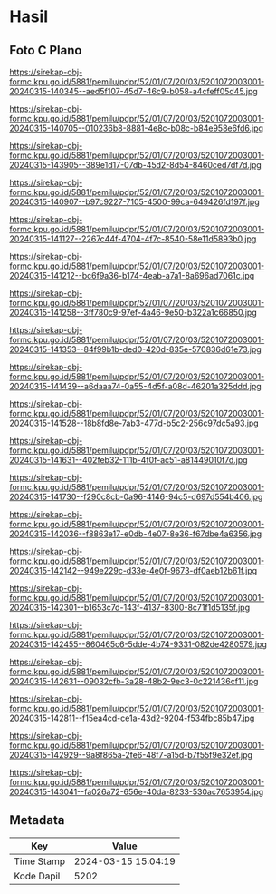 # Hasil

## Foto C Plano

https://sirekap-obj-formc.kpu.go.id/5881/pemilu/pdpr/52/01/07/20/03/5201072003001-20240315-140345--aed5f107-45d7-46c9-b058-a4cfeff05d45.jpg

https://sirekap-obj-formc.kpu.go.id/5881/pemilu/pdpr/52/01/07/20/03/5201072003001-20240315-140705--010236b8-8881-4e8c-b08c-b84e958e6fd6.jpg

https://sirekap-obj-formc.kpu.go.id/5881/pemilu/pdpr/52/01/07/20/03/5201072003001-20240315-143905--389e1d17-07db-45d2-8d54-8460ced7df7d.jpg

https://sirekap-obj-formc.kpu.go.id/5881/pemilu/pdpr/52/01/07/20/03/5201072003001-20240315-140907--b97c9227-7105-4500-99ca-649426fd197f.jpg

https://sirekap-obj-formc.kpu.go.id/5881/pemilu/pdpr/52/01/07/20/03/5201072003001-20240315-141127--2267c44f-4704-4f7c-8540-58e11d5893b0.jpg

https://sirekap-obj-formc.kpu.go.id/5881/pemilu/pdpr/52/01/07/20/03/5201072003001-20240315-141212--bc6f9a36-b174-4eab-a7a1-8a696ad7061c.jpg

https://sirekap-obj-formc.kpu.go.id/5881/pemilu/pdpr/52/01/07/20/03/5201072003001-20240315-141258--3ff780c9-97ef-4a46-9e50-b322a1c66850.jpg

https://sirekap-obj-formc.kpu.go.id/5881/pemilu/pdpr/52/01/07/20/03/5201072003001-20240315-141353--84f99b1b-ded0-420d-835e-570836d61e73.jpg

https://sirekap-obj-formc.kpu.go.id/5881/pemilu/pdpr/52/01/07/20/03/5201072003001-20240315-141439--a6daaa74-0a55-4d5f-a08d-46201a325ddd.jpg

https://sirekap-obj-formc.kpu.go.id/5881/pemilu/pdpr/52/01/07/20/03/5201072003001-20240315-141528--18b8fd8e-7ab3-477d-b5c2-256c97dc5a93.jpg

https://sirekap-obj-formc.kpu.go.id/5881/pemilu/pdpr/52/01/07/20/03/5201072003001-20240315-141631--402feb32-111b-4f0f-ac51-a81449010f7d.jpg

https://sirekap-obj-formc.kpu.go.id/5881/pemilu/pdpr/52/01/07/20/03/5201072003001-20240315-141730--f290c8cb-0a96-4146-94c5-d697d554b406.jpg

https://sirekap-obj-formc.kpu.go.id/5881/pemilu/pdpr/52/01/07/20/03/5201072003001-20240315-142036--f8863e17-e0db-4e07-8e36-f67dbe4a6356.jpg

https://sirekap-obj-formc.kpu.go.id/5881/pemilu/pdpr/52/01/07/20/03/5201072003001-20240315-142142--949e229c-d33e-4e0f-9673-df0aeb12b61f.jpg

https://sirekap-obj-formc.kpu.go.id/5881/pemilu/pdpr/52/01/07/20/03/5201072003001-20240315-142301--b1653c7d-143f-4137-8300-8c71f1d5135f.jpg

https://sirekap-obj-formc.kpu.go.id/5881/pemilu/pdpr/52/01/07/20/03/5201072003001-20240315-142455--860465c6-5dde-4b74-9331-082de4280579.jpg

https://sirekap-obj-formc.kpu.go.id/5881/pemilu/pdpr/52/01/07/20/03/5201072003001-20240315-142631--09032cfb-3a28-48b2-9ec3-0c221436cf11.jpg

https://sirekap-obj-formc.kpu.go.id/5881/pemilu/pdpr/52/01/07/20/03/5201072003001-20240315-142811--f15ea4cd-ce1a-43d2-9204-f534fbc85b47.jpg

https://sirekap-obj-formc.kpu.go.id/5881/pemilu/pdpr/52/01/07/20/03/5201072003001-20240315-142929--9a8f865a-2fe6-48f7-a15d-b7f55f9e32ef.jpg

https://sirekap-obj-formc.kpu.go.id/5881/pemilu/pdpr/52/01/07/20/03/5201072003001-20240315-143041--fa026a72-656e-40da-8233-530ac7653954.jpg


## Metadata

| Key        | Value               |
| ---------- | ------------------- |
| Time Stamp | 2024-03-15 15:04:19 |
| Kode Dapil | 5202                |



